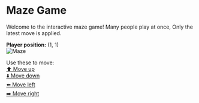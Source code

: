 # Maze Game  
Welcome to the interactive maze game! Many people play at once, Only the latest move is applied.

**Player position:** (1, 1)  
![Maze](https://github-maze-game.vercel.app/images/pos_1_1.png?t=1760838694102)

Use these to move:  
[⬆️ Move up](https://github-maze-game.vercel.app/move/1_1_w)  
[⬇️ Move down](https://github-maze-game.vercel.app/move/1_1_s)  
[⬅️ Move left](https://github-maze-game.vercel.app/move/1_1_a)  
[➡️ Move right](https://github-maze-game.vercel.app/move/1_1_d)
